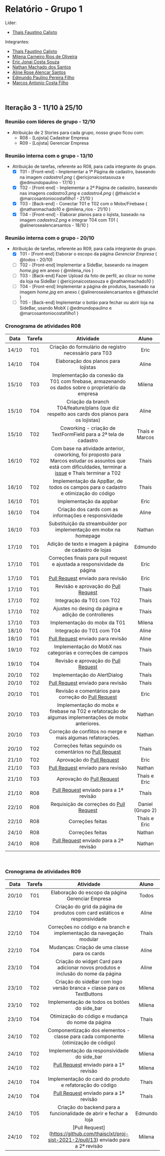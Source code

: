 # Relatório - Grupo 1
Líder:
- [Thaís Faustino Calixto](https://github.com/thaisclxt)

Integrantes:
- [Thaís Faustino Calixto](https://github.com/thaisclxt)
- [Milena Carneiro Rios de Oliveira](https://github.com/milenacrios)
- [Eric Jonai Costa Souza](https://github.com/Ericboo)
- [Nathan Machado dos Santos](https://github.com/nathans4ntos)
- [Aline Rose Alencar Santos](https://github.com/alineralncs)
- [Edmundo Paulino Pereira Filho](https://github.com/mdmundo)
- [Marcos Antonio Costa Filho](https://github.com/marcos1079)

</br>

## Iteração 3 - 11/10 à 25/10
### Reunião com líderes de grupo - 12/10
- Atribuição de 2 Stories para cada grupo, nosso grupo ficou com:
  - R08 - [Lojista] Cadastrar Empresa
  - R09 - [Lojista] Gerenciar Empresa

### Reunião interna com o grupo - 13/10
- Atribuição de tarefas, referente ao R08, para cada integrante do grupo.
  - [X] T01 - [Front-end] - Implementar a 1ª Página de cadastro, baseando na imagem _cadastro1.png_ ( @ericjonaicostasouza e @edmundopaulino  - 17/10 ) 
  - [X] T02 - [Front-end] - Implementar a 2ª Página de cadastro, baseando nas imagens _cadastro3.png_ e _cadastro4.png_ ( @thaisclxt  e @marcosantoniocostafilho1  - 21/10 )
  - [X] T03 - [Back-end] - Conectar T01 e T02 com o Mobx/Firebase ( @nathanmachado10  e @milena_rios  - 21/10 )
  - [X] T04 - [Front-end] - Elaborar planos para o lojista, baseado na imagem _cadastro2.png_ e integrar T04 com T01 ( @alinerosealencarsantos  - 18/10 )

### Reunião interna com o grupo - 20/10
- Atribuição de tarefas, referente ao R09, para cada integrante do grupo.
  - [X] T01 - [Front-end] Elaborar o escopo da página _Gerenciar Empresa_ ( @todos - 20/10)
  - [ ] T02 - [Front-end] Implementar a SideBar, baseando na imagem _home.jpg_ em anexo ( @milena_rios )
  - [ ] T03 - [Back-end] Fazer Upload da foto de perfil, ao clicar no nome da loja na SideBar ( @ericjonaicostasouza e @nathanmachado10 )
  - [ ] T04 - [Front-end] Implementar a página de produtos, basenado na imagem _home.jpg_ em anexo ( @alinerosealencarsantos  e @thaisclxt )
  - [ ] T05 - [Back-end] Implementar o botão para fechar ou abrir loja na SideBar, usando MobX ( @edmundopaulino e @marcosantoniocostafilho1  )

### Cronograma de atividades R08
| Data | Tarefa | Atividade | Aluno |
| :-: | :-: | :-: | :-:  |
| 14/10 | T01 | Criação do formulário de registro necessário para T03 | Eric |
| 14/10 | T04 | Elaboração dos planos para lojistas  | Aline |
| 15/10 | T03 | Implementação da conexão da T01 com firebase, armazenando os dados sobre o proprietário da empresa | Milena |
| 15/10 | T04 | Criação da branch T04/feature/plans (que diz respeito aos cards dos planos para os lojistas) | Aline |
| 15/10 | T02 | Coworking - criação de TextFormField para a 2ª tela de cadastro | Thaís e Marcos |
| 16/10 | T02 | Com base na atividade anterior, coworking, foi proposto para Marcos estudar os assuntos que está com dificuldades, terminar a [issue](https://github.com/thaisclxt/proj-sist-2021-2/issues/5) e Thaís terminar a T02 | Thaís |
| 16/10 | T02 | Implementação da AppBar, de todos os campos para o cadastro e otimização do código | Thaís |
| 16/10 | T01 | Implementação da appbar | Eric |
| 16/10 | T04 | Criação dos cards com as informações e responsividade | Aline |
| 16/10 | T03 | Substituição da streambuilder por implementação em mobx na homepage | Nathan |
| 17/10 | T01 | Adição de texto e imagem à página de cadastro de lojas | Edmundo |
| 17/10 | T01 | Correções finais para pull request e ajustada a responsividade da página | Eric |
| 17/10 | T01 | [Pull Request](https://github.com/thaisclxt/proj-sist-2021-2/pull/7) enviado para revisão | Eric |
| 17/10 | T01 | Revisão e aprovação do [Pull Request](https://github.com/thaisclxt/proj-sist-2021-2/pull/7) | Thaís |
| 17/10 | T02 | Integração da T01 com T02 | Thaís |
| 17/10 | T02 | Ajustes no desing da página e adição de controlleres | Thaís |
| 17/10 | T03 | Implementação do mobx da T01 | Milena |
| 18/10 | T04 | Integração do T01 com T04 | Aline |
| 18/10 | T01 | [Pull Request](https://github.com/thaisclxt/proj-sist-2021-2/pull/8) enviado para revisão | Aline |
| 19/10 | T02 | Implementação do MobX nas categorias e correções de campos | Thaís |
| 19/10 | T04 | Revisão e aprovação do [Pull Request](https://github.com/thaisclxt/proj-sist-2021-2/pull/8) | Thaís |
| 20/10 | T02 | Implementação do AlertDialog | Thaís |
| 20/10 | T02 | [Pull Request](https://github.com/thaisclxt/proj-sist-2021-2/pull/9) enviado para revisão | Thaís |
| 20/10 | T01 | Revisão e comentários para correção do [Pull Request](https://github.com/thaisclxt/proj-sist-2021-2/pull/9) | Eric |
| 20/10 | T03 | Implementação do mobx e firebase na T02 e refatoração de algumas implementações de mobx anteriores. | Nathan |
| 20/10 | T03 | Correção de conflitos no merge e mais algumas refatorações. | Nathan |
| 20/10 | T02 | Correções feitas seguindo os comentários no [Pull Request](https://github.com/thaisclxt/proj-sist-2021-2/pull/9) | Thaís |
| 21/10 | T02 | Aprovação do [Pull Request](https://github.com/thaisclxt/proj-sist-2021-2/pull/9) | Eric |
| 21/10 | T03 | [Pull Request](https://github.com/thaisclxt/proj-sist-2021-2/pull/10) enviado para revisão | Nathan |
| 21/10 | T03 | Aprovação do [Pull Request](https://github.com/thaisclxt/proj-sist-2021-2/pull/10) | Thaís e Eric |
| 21/10 | R08 | [Pull Request](https://github.com/disciplinas-prof-Edeilson-UFT/proj-sist-2021-2/pull/12) enviado para a 1ª revisão | Thaís |
| 22/10 | R08 | Requisição de correções do [Pull Request](https://github.com/disciplinas-prof-Edeilson-UFT/proj-sist-2021-2/pull/12) | Daniel (Grupo 2) |
| 22/10 | R08 | Correções feitas | Thaís e Eric |
| 24/10 | R08 | Correções feitas | Nathan |
| 24/10 | R08 | [Pull Request](https://github.com/disciplinas-prof-Edeilson-UFT/proj-sist-2021-2/pull/12) enviado para a 2ª revisão | Nathan |


</br>

### Cronograma de atividades R09
| Data | Tarefa | Atividade | Aluno |
| :-: | :-: | :-: | :-:  |
| 20/10 | T01 | Elaboração do escopo da página Gerenciar Empresa | Todos |
| 22/10 | T04 | Criação do grid da página de produtos com card estáticos e responsividade | Aline |
| 22/10 | T04 | Correções no código e na branch e implementação da navegação modular | Thaís |
| 22/10 | T04 | Mudanças: Criação de uma classe para os cards| Aline |
| 23/10 | T04 | Criação do widget Card para adicionar novos produtos e inclusão do nome da página | Aline |
| 23/10 | T02 | Criação do sideBar com logo versão branca + classe para os TextButtons | Milena |
| 23/10 | T02 | Implementação de todos os botões do side_bar | Milena |
| 23/10 | T04 | Otimização do código e mudança do nome da página | Thaís |
| 24/10 | T02 | Componentização dos elementos - classe para cada componente (otimização de código) | Milena |
| 24/10 | T02 | Implementação da responsividade do side_bar | Milena |
| 24/10 | T02 | [Pull Request](https://github.com/thaisclxt/proj-sist-2021-2/pull/11) enviado para a 1º revisão | Milena |
| 24/10 | T04 | Implementação do card do produto e refatoração do código | Thaís |
| 24/10 | T04 | [Pull Request](https://github.com/thaisclxt/proj-sist-2021-2/pull/12) enviado para a 1ª revisão | Thaís |
| 24/10 | T05 | Criação do backend para a funcionalidade de abrir e fechar a loja | Edmundo |
| 24/10 | T02 | [Pull Request] (https://github.com/thaisclxt/proj-sist-2021-2/pull/13) enviado para a 2ª revisão | Milena |

